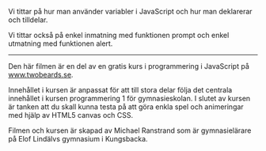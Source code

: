 Vi tittar på hur man använder variabler i JavaScript och hur man deklarerar och tilldelar.

Vi tittar också på enkel inmatning med funktionen prompt och enkel utmatning med funktionen alert.

---------------------------

Den här filmen är en del av en gratis kurs i programmering i JavaScript på www.twobeards.se.

Innehållet i kursen är anpassat för att till stora delar följa det centrala innehållet i kursen programmering 1 för gymnasieskolan. I slutet av kursen är tanken att du skall kunna testa på att göra enkla spel och animeringar med hjälp av HTML5 canvas och CSS.

Filmen och kursen är skapad av Michael Ranstrand som är gymnasielärare på Elof Lindälvs gymnasium i Kungsbacka.
